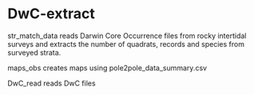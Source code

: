 # DwC-extract

str_match_data reads Darwin Core Occurrence files from rocky intertidal surveys and extracts the number of quadrats, records and species from surveyed strata. 

maps_obs creates maps using pole2pole_data_summary.csv

DwC_read reads DwC files
